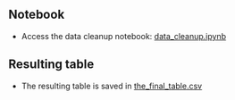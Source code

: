 ## Notebook
- Access the data cleanup notebook: [data_cleanup.ipynb](https://github.com/jeankhoury0/ift3700-Travail-final/blob/main/data_cleanup.ipynb)

## Resulting table
- The resulting table is saved in [the_final_table.csv](https://github.com/jeankhoury0/ift3700-Travail-final/blob/main/the_final_table.csv)
